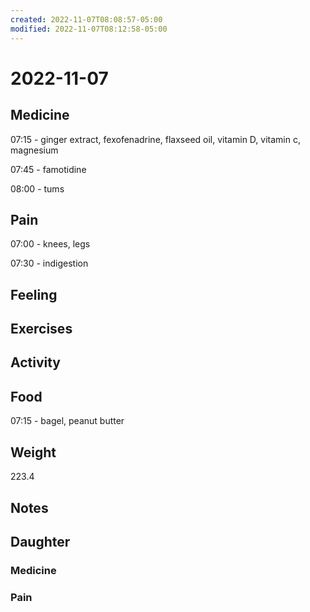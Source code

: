 ```yaml
---
created: 2022-11-07T08:08:57-05:00
modified: 2022-11-07T08:12:58-05:00
---
```


# 2022-11-07

## Medicine

07:15 - ginger extract, fexofenadrine, flaxseed oil, vitamin D, vitamin c, magnesium

07:45 - famotidine

08:00 - tums

## Pain

07:00 - knees, legs

07:30 - indigestion

## Feeling


## Exercises


## Activity


## Food

07:15 - bagel, peanut butter 


## Weight

223.4


## Notes

## Daughter


### Medicine


### Pain

